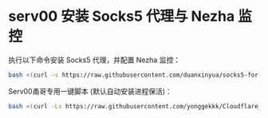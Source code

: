 # **serv00 安装 Socks5 代理与 Nezha 监控**

执行以下命令安装 Socks5 代理，并配置 Nezha 监控：  

```bash
bash <(curl -s https://raw.githubusercontent.com/duanxinyua/socks5-for-serv00/main/install-socks5.sh)
```

Serv00甬哥专用一键脚本 (默认自动安装进程保活)：  

```bash
bash <(curl -Ls https://raw.githubusercontent.com/yonggekkk/Cloudflare_vless_trojan/main/serv00_proxyip.sh)
```
